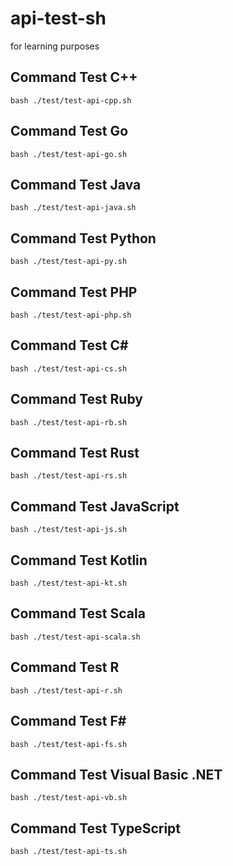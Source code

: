 ﻿# api-test-sh
for learning purposes

## Command Test C++
```text
bash ./test/test-api-cpp.sh
```

## Command Test Go
```text
bash ./test/test-api-go.sh
```

## Command Test Java
```text
bash ./test/test-api-java.sh
```

## Command Test Python
```text
bash ./test/test-api-py.sh
```

## Command Test PHP
```text
bash ./test/test-api-php.sh
```

## Command Test C#
```text
bash ./test/test-api-cs.sh
```

## Command Test Ruby
```text
bash ./test/test-api-rb.sh
```

## Command Test Rust
```text
bash ./test/test-api-rs.sh
```

## Command Test JavaScript
```text
bash ./test/test-api-js.sh
```

## Command Test Kotlin
```text
bash ./test/test-api-kt.sh
```

## Command Test Scala
```text
bash ./test/test-api-scala.sh
```

## Command Test R
```text
bash ./test/test-api-r.sh
```

## Command Test F#
```text
bash ./test/test-api-fs.sh
```

## Command Test Visual Basic .NET
```text
bash ./test/test-api-vb.sh
```

## Command Test TypeScript
```text
bash ./test/test-api-ts.sh
```
